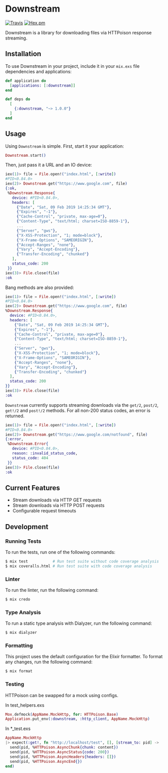 # Downstream

[![Travis](https://img.shields.io/travis/mpiercy827/downstream.svg)](https://travis-ci.org/mpiercy827/downstream)
[![Hex.pm](https://img.shields.io/hexpm/v/downstream.svg)](https://hex.pm/packages/downstream/)

Downstream is a library for downloading files via HTTPoison response streaming.

## Installation

To use Downstream in your project, include it in your `mix.exs` file dependencies
and applications:

```elixir
def application do
  [applications: [:downstream]]
end

def deps do
  [
    {:downstream, "~> 1.0.0"}
  ]
end
```

## Usage

Using `Downstream` is simple. First, start it your application:

```elixir
Downstream.start()
```

Then, just pass it a URL and an IO device:

```elixir
iex(1)> file = File.open!("index.html", [:write])
#PID<0.84.0>
iex(2)> Downstream.get("https://www.google.com", file)
{:ok,
 %Downstream.Response{
   device: #PID<0.84.0>,
   headers: [
     {"Date", "Sat, 09 Feb 2019 14:25:34 GMT"},
     {"Expires", "-1"},
     {"Cache-Control", "private, max-age=0"},
     {"Content-Type", "text/html; charset=ISO-8859-1"},
     ...
     {"Server", "gws"},
     {"X-XSS-Protection", "1; mode=block"},
     {"X-Frame-Options", "SAMEORIGIN"},
     {"Accept-Ranges", "none"},
     {"Vary", "Accept-Encoding"},
     {"Transfer-Encoding", "chunked"}
   ],
   status_code: 200
 }}
iex(3)> File.close(file)
:ok
```

Bang methods are also provided:

```elixir
iex(1)> file = File.open!("index.html", [:write])
#PID<0.84.0>
iex(2)> Downstream.get("https://www.google.com", file)
%Downstream.Response{
  device: #PID<0.84.0>,
  headers: [
    {"Date", "Sat, 09 Feb 2019 14:25:34 GMT"},
    {"Expires", "-1"},
    {"Cache-Control", "private, max-age=0"},
    {"Content-Type", "text/html; charset=ISO-8859-1"},
    ...
    {"Server", "gws"},
    {"X-XSS-Protection", "1; mode=block"},
    {"X-Frame-Options", "SAMEORIGIN"},
    {"Accept-Ranges", "none"},
    {"Vary", "Accept-Encoding"},
    {"Transfer-Encoding", "chunked"}
  ],
  status_code: 200
}}
iex(3)> File.close(file)
:ok
```

`Downstream` currently supports streaming downloads via the `get/2`, `post/2`, `get!/2` and `post!/2` methods. For all non-200 status codes, an error is returned.

```elixir
iex(1)> file = File.open!("index.html", [:write])
#PID<0.84.0>
iex(2)> Downstream.get("https://www.google.com/notfound", file)
{:error,
 %Downstream.Error{
   device: #PID<0.84.0>,
   reason: :invalid_status_code,
   status_code: 404
 }}
iex(3)> File.close(file)
:ok
```

## Current Features

- Stream downloads via HTTP GET requests
- Stream downloads via HTTP POST requests
- Configurable request timeouts

## Development

### Running Tests

To run the tests, run one of the following commands:

```bash
$ mix test           # Run test suite without code coverage analysis
$ mix coveralls.html # Run test suite with code coverage analysis
```

### Linter

To run the linter, run the following command:

```bash
$ mix credo
```

### Type Analysis

To run a static type analysis with Dialyzer, run the following command:

```bash
$ mix dialyzer
```

### Formatting

This project uses the default configuration for the Elixir formatter. To format
any changes, run the following command:

```bash
$ mix format
```

### Testing

HTTPoison can be swapped for a mock using configs.

In test_helpers.exs

```elixir
Mox.defmock(AppName.MockHttp, for: HTTPoison.Base)
Application.put_env(:downstream, :http_client, AppName.MockHttp)
```

In \*\_test.exs

```elixir
AppName.MockHttp
|> expect(:get!, fn "http://localhost/test", [], [stream_to: pid] ->
  send(pid, %HTTPoison.AsyncChunk{chunk: content})
  send(pid, %HTTPoison.AsyncStatus{code: 200})
  send(pid, %HTTPoison.AsyncHeaders{headers: []})
  send(pid, %HTTPoison.AsyncEnd{})
end)
```
